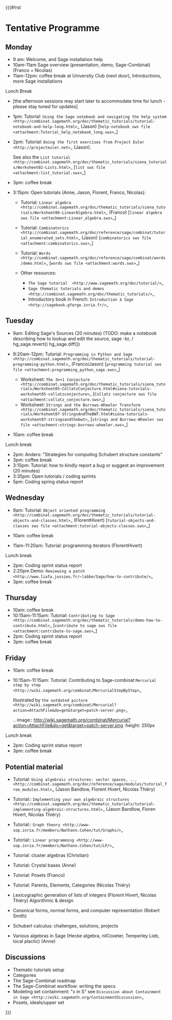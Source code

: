 {{{#!rst

Tentative Programme
===================


Monday
------

* 9 am: Welcome, and Sage installation help
* 10am-11am Sage overview (presentation, demo, Sage-Combinat) (Franco + Nicolas)
* 11am-12pm: coffee break at University Club (next door),
  Introductions, more Sage installations

Lunch Break

* [the afternoon sessions may start later to accommodate time for lunch - please stay tuned for updates]
* 1pm: Tutorial: `Using the Sage notebook and navigating the help system
  <http://combinat.sagemath.org/doc/thematic_tutorials/tutorial-notebook-and-help-long.html>`_ (Jason) [`help-notebook sws file <attachment:Tutorial_help_notebook_long.sws>`_]
* 2pm: Tutorial:  `Doing the first exercises from Project Euler <http://projecteuler.net>`_ (Jason).

  See also the `List tutorial <http://combinat.sagemath.org/doc/thematic_tutorials/siena_tutorials/Worksheet02-Lists.html>`_ [`list sws file <attachment:list_tutorial.sws>`_]
* 3pm: coffee break
* 3:15pm: Open tutorials (Anne, Jason, Florent, Franco, Nicolas):

  * Tutorial: `Linear algebra <http://combinat.sagemath.org/doc/thematic_tutorials/siena_tutorials/Worksheet06-LinearAlgebra.html>`_ (Franco) [`linear algebra sws file <attachment:Linear_algebra.sws>`_]
  * Tutorial: `Combinatorics <http://combinat.sagemath.org/doc/reference/sage/combinat/tutorial_enumerated_sets.html>`_ (Jason) [`combinatorics sws file <attachment:combinatorics.sws>`_]
  * Tutorial: `Words <http://combinat.sagemath.org/doc/reference/sage/combinat/words/demo.html>`_ [`words sws file <attachment:words.sws>`_]
  * Other resources:

    * `The Sage tutorial  <http://www.sagemath.org/doc/tutorial/>`_
    * `Sage thematic tutorials and demos <http://combinat.sagemath.org/doc/thematic_tutorials/>`_
    * Introductory book in French: `Introduction à Sage <http://sagebook.gforge.inria.fr/>`_

Tuesday
-------

* 9am: Editing Sage's Sources (20 minutes)
  (TODO: make a notebook describing how to lookup and edit the source, sage -br, / hg_sage.revert() hg_sage.diff())
* 9:20am-12pm: Tutorial: `Programming in Python and Sage <http://combinat.sagemath.org/doc/thematic_tutorials/tutorial-programming-python.html>`_ (Franco/Jason) [`programming tutorial sws file <attachment:programming_python_sage.sws>`_]

  * Worksheet: `The 3n+1 Conjecture <http://combinat.sagemath.org/doc/thematic_tutorials/siena_tutorials/Worksheet05-CollatzConjecture.html#siena-tutorials-worksheet05-collatzconjecture>`_ [`Collatz conjecture sws file <attachment:collatz_conjecture.sws>`_]
  * Worksheet: `Strings and the Burrows-Wheeler Transform <http://combinat.sagemath.org/doc/thematic_tutorials/siena_tutorials/Worksheet07-StringsAndTheBWT.html#siena-tutorials-worksheet07-stringsandthebwt>`_ [`strings and Burrows-Wheeler sws file <attachment:strings-burrows-wheeler.sws>`_]

* 10am: coffee break

Lunch break

* 2pm: Anders: "Strategies for computing Schubert structure constants"
* 3pm: coffee break
* 3:15pm: Tutorial: how to kindly report a bug or suggest an improvement (20 minutes)
* 3:35pm: Open tutorials / coding sprints
* 5pm: Coding spring status report


Wednesday
---------

* 9am: Tutorial: `Object oriented programming <http://combinat.sagemath.org/doc/thematic_tutorials/tutorial-objects-and-classes.html>`_ (FlorentHivert) [`tutorial-objects-and-classes sws file <attachment:tutorial-objects-classes.sws>`_]

* 10am: coffee break
* 11am-11:20am: Tutorial: programming iterators (FlorentHivert)

Lunch break

* 2pm: Coding sprint status report
* 2:20pm Demo: `Rewiewing a patch <http://www.liafa.jussieu.fr/~labbe/Sage/how-to-contribute/>`_
* 3pm: coffee break

Thursday
--------

* 10am: coffee break
* 10:15am-11:15am: Tutorial: `Contributing to Sage <http://combinat.sagemath.org/doc/thematic_tutorials/demo-how-to-contribute.html>`_ [`contribute to sage sws file <attachment:contribute-to-sage.sws>`_]
* 2pm: Coding sprint status report
* 3pm: coffee break

Friday
------

* 10am: coffee break
* 10:15am-11:15am: Tutorial: Contributing to Sage-combinat `Mercurial step by step <http://wiki.sagemath.org/combinat/MercurialStepByStep>`_

  Illustrated by `the outdated picture <http://wiki.sagemath.org/combinat/Mercurial?action=AttachFile&do=get&target=patch-server.png>`_

  .. image:: http://wiki.sagemath.org/combinat/Mercurial?action=AttachFile&do=get&target=patch-server.png
     :height: 250px

Lunch break

* 2pm: Coding sprint status report
* 3pm: coffee break

Potential material
------------------

* Tutorial: `Using algebraic structures: vector spaces, ... <http://combinat.sagemath.org/doc/reference/sage/modules/tutorial_free_modules.html>`_ (Jason Bandlow, Florent Hivert, Nicolas Thiéry)

* Tutorial:: `Implementing your own algebraic structures <http://combinat.sagemath.org/doc/thematic_tutorials/tutorial-implementing-algebraic-structures.html>`_ (Jason Bandlow, Floren Hivert, Nicolas Thiéry)

* Tutorial:: `Graph theory
  <http://www-sop.inria.fr/members/Nathann.Cohen/tut/Graphs/>`_

* Tutorial:: `Linear programming <http://www-sop.inria.fr/members/Nathann.Cohen/tut/LP/>`_

* Tutorial: cluster algebras (Christian)

* Tutorial: Crystal bases (Anne)

* Tutorial: Posets (Franco)

* Tutorial: Parents, Elements, Categories (Nicolas Thiéry)

* Lexicographic generation of lists of integers (Florent Hivert, Nicolas Thiéry)
  Algorithmic & design

* Canonical forms, normal forms, and computer representation (Robert Smith)

* Schubert calculus: challenges, solutions, projects

* Various algebras in Sage (Hecke algebra, nilCoxeter, Temperley Lieb, local plactic) (Anne)

Discussions
-----------

* Thematic tutorials setup
* Categories
* The Sage-Combinat roadmap
* The Sage-Combinat workflow: writing the specs
* Modeling set containment: "x in S" see `Discussion about Containment in Sage <http://wiki.sagemath.org/ContainmentDiscussion>`_
* Posets, ideals/upper set

}}}
